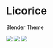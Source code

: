 Licorice
========

Blender Theme

<img src="http://i.imgur.com/dyalZxR.png" />
<img src="http://i.imgur.com/0A2g2Zb.png" />
<img src="http://i.imgur.com/Qymf3ZL.png" />
